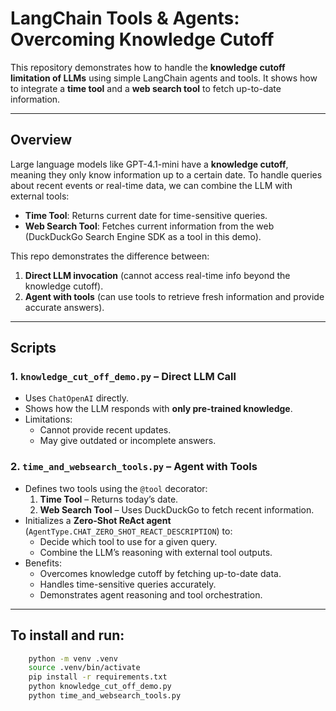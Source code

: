 # LangChain Tools & Agents: Overcoming Knowledge Cutoff

This repository demonstrates how to handle the **knowledge cutoff limitation of LLMs** using simple LangChain agents and tools. It shows how to integrate a **time tool** and a **web search tool** to fetch up-to-date information.

---

## Overview

Large language models like GPT-4.1-mini have a **knowledge cutoff**, meaning they only know information up to a certain date. To handle queries about recent events or real-time data, we can combine the LLM with external tools:

- **Time Tool**: Returns current date for time-sensitive queries.
- **Web Search Tool**: Fetches current information from the web (DuckDuckGo Search Engine SDK as a tool in this demo).

This repo demonstrates the difference between:

1. **Direct LLM invocation** (cannot access real-time info beyond the knowledge cutoff).  
2. **Agent with tools** (can use tools to retrieve fresh information and provide accurate answers).

---

## Scripts

### 1. `knowledge_cut_off_demo.py` – Direct LLM Call

- Uses `ChatOpenAI` directly.
- Shows how the LLM responds with **only pre-trained knowledge**.
- Limitations:
  - Cannot provide recent updates.
  - May give outdated or incomplete answers.

### 2. `time_and_websearch_tools.py` – Agent with Tools

- Defines two tools using the `@tool` decorator:
  1. **Time Tool** – Returns today’s date.
  2. **Web Search Tool** – Uses DuckDuckGo to fetch recent information.
- Initializes a **Zero-Shot ReAct agent** (`AgentType.CHAT_ZERO_SHOT_REACT_DESCRIPTION`) to:
  - Decide which tool to use for a given query.
  - Combine the LLM’s reasoning with external tool outputs.
- Benefits:
  - Overcomes knowledge cutoff by fetching up-to-date data.
  - Handles time-sensitive queries accurately.
  - Demonstrates agent reasoning and tool orchestration.

---

## To install and run:

```bash
    python -m venv .venv
    source .venv/bin/activate
    pip install -r requirements.txt
    python knowledge_cut_off_demo.py
    python time_and_websearch_tools.py
